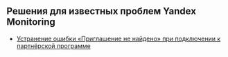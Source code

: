 ## Решения для известных проблем Yandex Monitoring

* [Устранение ошибки «Приглашение не найдено» при подключении к партнёрской программе](cannot-access-partner-programme.md)